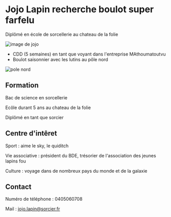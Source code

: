 # Jojo Lapin recherche boulot super farfelu 

 Diplômé en école de sorcellerie au chateau de la folie 

![image de jojo](https://fr.shopping.rakuten.com/photo/853216761_L.jpg)
 
 - CDD (5 semaines) en tant que voyant dans l'entreprise MAthoumatoutvu
 - Boulot saisonnier avec les lutins au pôle nord 

![pole nord](https://tf1pro.com/sites/default/files/thumbnails/image/elfe_1.jpg)


 ## Formation 

 Bac de science en sorcellerie

 Ecôle durant 5 ans au chateau de la folie

 Diplômé en tant que sorcier 

 ## Centre d'intêret 

 Sport : aime le sky, le quiditch

 Vie associative : président du BDE, trésorier de l'association des jeunes lapins fou
 
 Culture : voyage dans de nombreux pays du monde et de la galaxie 

## Contact

Numéro de téléphone : 0405060708

Mail : jojo.lapin@sorcier.fr

